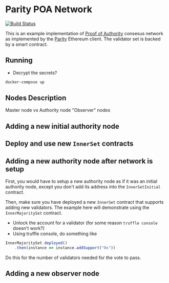 # Parity POA Network

[![Build Status](https://travis-ci.org/GovTechSG/private-network.svg?branch=master)](https://travis-ci.org/GovTechSG/private-network)

This is an example implementation of
[Proof of Authority](https://paritytech.github.io/wiki/Proof-of-Authority-Chains)
consesus network as implemented by the [Parity](https://github.com/paritytech/parity) Ethereum
client. The validator set is backed by a smart contract.

## Running

- Decrypt the secrets?

```bash
docker-compose up
```

## Nodes Description

Master node vs Authority node
"Observer" nodes

## Adding a new initial authority node

## Deploy and use new `InnerSet` contracts

## Adding a new authority node after network is setup

First, you would have to setup a new authority node as if it was an initial authority node, except
you don't add its address into the `InnerSetInitial` contract.

Then, make sure you have deployed a new `InnerSet` contract that supports adding new validators.
The example here will demonstrate using the `InnerMajoritySet` contract.

- Unlock the account for a validator (for some reason `truffle console` doesn't work?)
- Using truffle console, do something like

```javascript
InnerMajoritySet.deployed()
    .then(instance => instance.addSupport("0x"))
```

Do this for the number of validators needed for the vote to pass.

## Adding a new observer node

